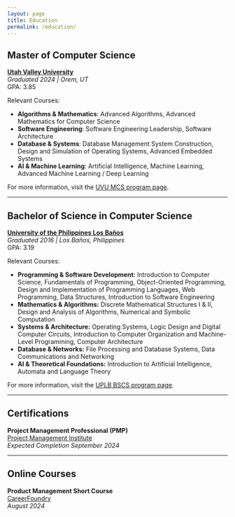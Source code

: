 ```yaml
---
layout: page
title: Education
permalink: /education/
---
```


## Master of Computer Science  
**[Utah Valley University](https://www.uvu.edu/)**  
*Graduated 2024 | Orem, UT*  
GPA: 3.85

Relevant Courses:
- **Algorithms & Mathematics**: Advanced Algorithms, Advanced Mathematics for Computer Science
- **Software Engineering**: Software Engineering Leadership, Software Architecture
- **Database & Systems**: Database Management System Construction, Design and Simulation of Operating Systems, Advanced Embedded Systems
- **AI & Machine Learning**: Artificial Intelligence, Machine Learning, Advanced Machine Learning / Deep Learning

For more information, visit the [UVU MCS program page](https://www.uvu.edu/mcs/program/).

---

## Bachelor of Science in Computer Science  
**[University of the Philippines Los Baños](https://uplb.edu.ph/)**  
*Graduated 2016 | Los Baños, Philippines*  
GPA: 3.19

Relevant Courses:

- **Programming & Software Development:** Introduction to Computer Science, Fundamentals of Programming, Object-Oriented Programming, Design and Implementation of Programming Languages, Web Programming, Data Structures, Introduction to Software Engineering
- **Mathematics & Algorithms:** Discrete Mathematical Structures I & II, Design and Analysis of Algorithms, Numerical and Symbolic Computation
- **Systems & Architecture:** Operating Systems, Logic Design and Digital Computer Circuits, Introduction to Computer Organization and Machine-Level Programming, Computer Architecture
- **Database & Networks:** File Processing and Database Systems, Data Communications and Networking
- **AI & Theoretical Foundations:** Introduction to Artificial Intelligence, Automata and Language Theory

For more information, visit the [UPLB BSCS program page](https://ics.uplb.edu.ph/degree-programs/bs-computer-science/).

---

## Certifications
**Project Management Professional (PMP)**    
[Project Management Institute](https://www.pmi.org/certifications/project-management-pmp)    
*Expected Completion September 2024*

---

## Online Courses
**Product Management Short Course**    
[CareerFoundry](https://careerfoundry.com/en/courses/become-a-product-manager/)    
*August 2024*